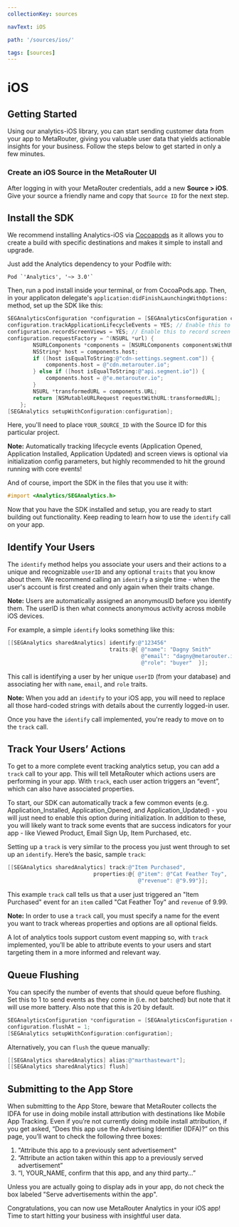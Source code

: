 ```yaml
---
collectionKey: sources

navText: iOS

path: '/sources/ios/'

tags: [sources]
---
```


# iOS

## Getting Started

Using our analytics-iOS library, you can start sending customer data from your app to MetaRouter, giving you valuable user data that yields actionable insights for your business. Follow the steps below to get started in only a few minutes.

### Create an iOS Source in the MetaRouter UI

After logging in with your MetaRouter credentials, add a new **Source > iOS**. Give your source a friendly name and copy that `Source ID` for the next step.

## Install the SDK

We recommend installing Analytics-iOS via [Cocoapods](https://cocoapods.org/pods/AstronomerAnalytics) as it allows you to create a build with specific destinations and makes it simple to install and upgrade.

Just add the Analytics dependency to your Podfile with:

```
Pod `'Analytics', '~> 3.0'`
```

Then, run a pod install inside your terminal, or from CocoaPods.app. Then, in your applicaton delegate's `application:didFinishLaunchingWithOptions:` method, set up the SDK like this:

```objectivec
SEGAnalyticsConfiguration *configuration = [SEGAnalyticsConfiguration configurationWithWriteKey:@"YOUR_SOURCE_ID"];
configuration.trackApplicationLifecycleEvents = YES; // Enable this to record certain application events automatically
configuration.recordScreenViews = YES; // Enable this to record screen views automatically
configuration.requestFactory = ^(NSURL *url) {
        NSURLComponents *components = [NSURLComponents componentsWithURL:url resolvingAgainstBaseURL:NO];
        NSString* host = components.host;
        if ([host isEqualToString:@"cdn-settings.segment.com"]) {
            components.host = @"cdn.metarouter.io";
        } else if ([host isEqualToString:@"api.segment.io"]) {
            components.host = @"e.metarouter.io";
        }
        NSURL *transformedURL = components.URL;
        return [NSMutableURLRequest requestWithURL:transformedURL];
    };
[SEGAnalytics setupWithConfiguration:configuration];
```

Here, you'll need to place `YOUR_SOURCE_ID` with the Source ID for this particular project.

**Note:** Automatically tracking lifecycle events (Application Opened, Application Installed, Application Updated) and screen views is optional via initialization config parameters, but highly recommended to hit the ground running with core events!

And of course, import the SDK in the files that you use it with:

```objectivec
#import <Analytics/SEGAnalytics.h>
```

Now that you have the SDK installed and setup, you are ready to start building out functionality. Keep reading to learn how to use the `identify` call on your app.

## Identify Your Users

The `identify` method helps you associate your users and their actions to a unique and recognizable `userID` and any optional `traits` that you know about them. We recommend calling an `identify` a single time - when the user's account is first created and only again when their traits change.

**Note:** Users are automatically assigned an anonymousID before you identify them. The userID is then what connects anonymous activity across mobile iOS devices.

For example, a simple `identify` looks something like this:

```objectivec
[[SEGAnalytics sharedAnalytics] identify:@"123456"
                                traits:@{ @"name": "Dagny Smith"
                                          @"email": "dagny@metarouter.io",
                                          @"role": "buyer"  }];
```

This call is identifying a user by her unique `userID` (from your database) and associating her with `name`, `email`, and `role` traits.

**Note:** When you add an `identify` to your iOS app, you will need to replace all those hard-coded strings with details about the currently logged-in user.

Once you have the `identify` call implemented, you're ready to move on to the `track` call.

## Track Your Users’ Actions

To get to a more complete event tracking analytics setup, you can add a `track` call to your app. This will tell MetaRouter which actions users are performing in your app. With `track`, each user action triggers an “event”, which can also have associated properties.

To start, our SDK can automatically track a few common events (e.g. Application_Installed, Application_Opened, and Application_Updated) - you will just need to enable this option during initialization. In addition to these, you will likely want to track some events that are success indicators for your app - like Viewed Product, Email Sign Up, Item Purchased, etc.

Setting up a `track` is very similar to the process you just went through to set up an `identify`. Here’s the basic, sample `track`:

```objectivec
[[SEGAnalytics sharedAnalytics] track:@"Item Purchased",
                           properties:@{ @"item": @"Cat Feather Toy",
                                         @"revenue": @"9.99"}];
```

This example `track` call tells us that a user just triggered an "Item Purchased" event for an `item` called "Cat Feather Toy" and `revenue` of 9.99.

**Note:** In order to use a `track` call, you must specify a name for the event you want to track whereas properties and options are all optional fields.

A lot of analytics tools support custom event mapping so, with `track` implemented, you’ll be able to attribute events to your users and start targeting them in a more informed and relevant way.

## Queue Flushing

You can specify the number of events that should queue before flushing. Set this to 1 to send events as they come in (i.e. not batched) but note that it will use more battery. Also note that this is 20 by default.

```objectivec
SEGAnalyticsConfiguration *configuration = [SEGAnalyticsConfiguration configurationWithSourceID:@"YOUR_SOURCE_ID"];
configuration.flushAt = 1;
[SEGAnalytics setupWithConfiguration:configuration];
```

Alternatively, you can `flush` the queue manually:

```objectivec
[[SEGAnalytics sharedAnalytics] alias:@"marthastewart"];
[[SEGAnalytics sharedAnalytics] flush]
```

## Submitting to the App Store

When submitting to the App Store, beware that MetaRouter collects the IDFA for use in doing mobile install attribution with destinations like Mobile App Tracking. Even if you’re not currently doing mobile install attribution, if you get asked, “Does this app use the Advertising Identifier (IDFA)?” on this page, you’ll want to check the following three boxes:

1. "Attribute this app to a previously sent advertisement"
2. “Attribute an action taken within this app to a previously served advertisement”
3. “I, YOUR_NAME, confirm that this app, and any third party…”

Unless you are actually going to display ads in your app, do not check the box labeled "Serve advertisements within the app".

Congratulations, you can now use MetaRouter Analytics in your iOS app! Time to start hitting your business with insightful user data.
